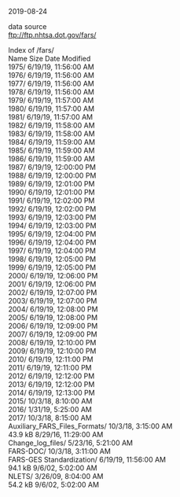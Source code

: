 2019-08-24

data source  
ftp://ftp.nhtsa.dot.gov/fars/  

Index of /fars/  
Name	Size	Date Modified  
1975/		6/19/19, 11:56:00 AM  
1976/		6/19/19, 11:56:00 AM  
1977/		6/19/19, 11:56:00 AM   
1978/		6/19/19, 11:56:00 AM   
1979/		6/19/19, 11:57:00 AM   
1980/		6/19/19, 11:57:00 AM   
1981/		6/19/19, 11:57:00 AM   
1982/		6/19/19, 11:58:00 AM   
1983/		6/19/19, 11:58:00 AM   
1984/		6/19/19, 11:59:00 AM   
1985/		6/19/19, 11:59:00 AM   
1986/		6/19/19, 11:59:00 AM   
1987/		6/19/19, 12:00:00 PM   
1988/		6/19/19, 12:00:00 PM   
1989/		6/19/19, 12:01:00 PM   
1990/		6/19/19, 12:01:00 PM   
1991/		6/19/19, 12:02:00 PM   
1992/		6/19/19, 12:02:00 PM   
1993/		6/19/19, 12:03:00 PM   
1994/		6/19/19, 12:03:00 PM   
1995/		6/19/19, 12:04:00 PM   
1996/		6/19/19, 12:04:00 PM   
1997/		6/19/19, 12:04:00 PM   
1998/		6/19/19, 12:05:00 PM   
1999/		6/19/19, 12:05:00 PM   
2000/		6/19/19, 12:06:00 PM   
2001/		6/19/19, 12:06:00 PM   
2002/		6/19/19, 12:07:00 PM   
2003/		6/19/19, 12:07:00 PM   
2004/		6/19/19, 12:08:00 PM   
2005/		6/19/19, 12:08:00 PM   
2006/		6/19/19, 12:09:00 PM   
2007/		6/19/19, 12:09:00 PM   
2008/		6/19/19, 12:10:00 PM   
2009/		6/19/19, 12:10:00 PM   
2010/		6/19/19, 12:11:00 PM   
2011/		6/19/19, 12:11:00 PM   
2012/		6/19/19, 12:12:00 PM   
2013/		6/19/19, 12:12:00 PM    
2014/		6/19/19, 12:13:00 PM   
2015/		10/3/18, 8:10:00 AM   
2016/		1/31/19, 5:25:00 AM   
2017/		10/3/18, 8:15:00 AM   
Auxiliary_FARS_Files_Formats/	10/3/18, 3:15:00 AM    
43.9 kB	8/29/16, 11:29:00 AM   
Change_log_files/		5/23/16, 5:21:00 AM    
FARS-DOC/		10/3/18, 3:11:00 AM   
FARS-GES Standardization/		6/19/19, 11:56:00 AM    
94.1 kB	9/6/02, 5:02:00 AM   
NLETS/		3/26/09, 8:04:00 AM   
54.2 kB	9/6/02, 5:02:00 AM   
  
